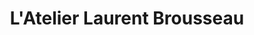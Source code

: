 ---
title: "L'Atelier Laurent Brousseau"
url: /pouzauges/latelier-laurent-brousseau/
shop: cuisine
---